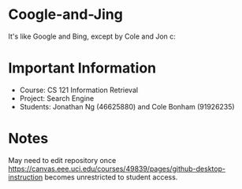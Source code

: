 # Coogle-and-Jing
It's like Google and Bing, except by Cole and Jon c:

# Important Information

- Course: CS 121 Information Retrieval
- Project: Search Engine
- Students: Jonathan Ng (46625880) and Cole Bonham (91926235)

# Notes

May need to edit repository once https://canvas.eee.uci.edu/courses/49839/pages/github-desktop-instruction becomes unrestricted to student access.
